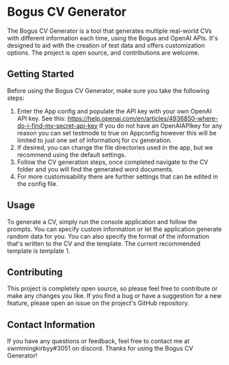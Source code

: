 # Bogus CV Generator

The Bogus CV Generator is a tool that generates multiple real-world CVs with different information each time, using the Bogus and OpenAI APIs. It's designed to aid with the creation of test data and offers customization options. The project is open source, and contributions are welcome.

## Getting Started

Before using the Bogus CV Generator, make sure you take the following steps:

1. Enter the App config and populate the API key with your own OpenAI API key. See this: https://help.openai.com/en/articles/4936850-where-do-i-find-my-secret-api-key
If you do not have an OpenAIAPIkey for any reason you can set testmode to true on Appconfig however this will be limited to just one set of informationj for cv generation.
2. If desired, you can change the file directories used in the app, but we recommend using the default settings.
3. Follow the CV generation steps, once completed navigate to the CV folder and you will find the generated word documents.
4. For more customisability there are further settings that can be edited in the config file.

## Usage

To generate a CV, simply run the console application and follow the prompts. You can specify custom information or let the application generate random data for you. You can also specify the format of the information that's written to the CV and the template. The current recommended template is template 1.

## Contributing

This project is completely open source, so please feel free to contribute or make any changes you like. If you find a bug or have a suggestion for a new feature, please open an issue on the project's GitHub repository.


## Contact Information

If you have any questions or feedback, feel free to contact me at swimmingkirbyy#3051 on discord. Thanks for using the Bogus CV Generator!
